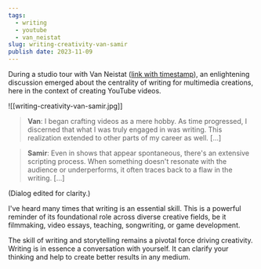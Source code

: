```yaml
---
tags:
  - writing
  - youtube
  - van_neistat
slug: writing-creativity-van-samir
publish date: 2023-11-09
---
```

During a studio tour with Van Neistat ([link with timestamp](https://youtu.be/r8bzWKBvZsE?si=8CSSDIQiUJniCzc9&t=678)), an enlightening discussion emerged about the centrality of writing for multimedia creations, here in the context of creating YouTube videos.

![[writing-creativity-van-samir.jpg]]

> **Van**: I began crafting videos as a mere hobby. As time progressed, I discerned that what I was truly engaged in was writing. This realization extended to other parts of my career as well. [...]

> **Samir**: Even in shows that appear spontaneous, there's an extensive scripting process. When something doesn't resonate with the audience or underperforms, it often traces back to a flaw in the writing. [...]

(Dialog edited for clarity.)

I've heard many times that writing is an essential skill. This is a powerful reminder of its foundational role across diverse creative fields, be it filmmaking, video essays, teaching, songwriting, or game development.

The skill of writing and storytelling remains a pivotal force driving creativity. Writing is in essence a conversation with yourself. It can clarify your thinking and help to create better results in any medium.